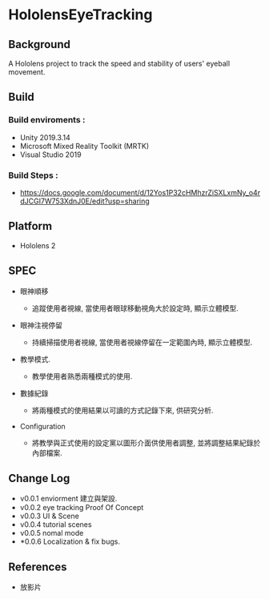 # HololensEyeTracking
## Background
A Hololens project to track the speed and stability of users' eyeball movement.

## Build
### Build enviroments : 
* Unity 2019.3.14
* Microsoft Mixed Reality Toolkit (MRTK)
* Visual Studio 2019 

### Build Steps : 
* https://docs.google.com/document/d/12Yos1P32cHMhzrZiSXLxmNy_o4rdJCGI7W753XdnJ0E/edit?usp=sharing

## Platform
* Hololens 2

## SPEC
* 眼神順移
  * 追蹤使用者視線, 當使用者眼球移動視角大於設定時, 顯示立體模型.

* 眼神注視停留
  * 持續掃描使用者視線, 當使用者視線停留在一定範圍內時, 顯示立體模型.
  
* 教學模式.
  * 教學使用者熟悉兩種模式的使用.
  
* 數據紀錄
  * 將兩種模式的使用結果以可讀的方式記錄下來, 供研究分析.
  
* Configuration
  * 將教學與正式使用的設定黨以圖形介面供使用者調整, 並將調整結果紀錄於內部檔案.
  
## Change Log
* v0.0.1 enviorment 建立與架設.
* v0.0.2 eye tracking Proof Of Concept
* v0.0.3 UI & Scene
* v0.0.4 tutorial scenes
* v0.0.5 nomal mode
* *0.0.6 Localization & fix bugs.

## References
* 放影片



